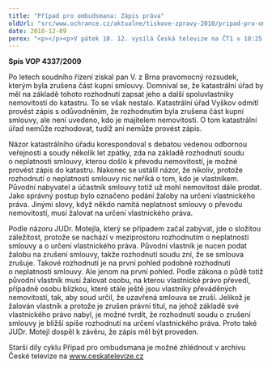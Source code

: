 ```yaml
---
title: "Případ pro ombudsmana: Zápis práva"
oldUrl: "src/www.ochrance.cz/aktualne/tiskove-zpravy-2010/pripad-pro-ombudsmana-zapis-prava"
date: 2010-12-09
perex: "<p></p><p>V pátek 10. 12. vysílá Česká televize na ČT1 v 18:25 patnáctý díl cyklu Případ pro ombudsmana (repríze v pondělí 13. 12. ve 12:25 na ČT2). Díl nazvaný Zápis práva upozorňuje na možnost odlišného právního názoru ve věci vlastnictví v katastru nemovitostí. </p>"
---
```


<!-- imported from the old website -->

<p><strong>Spis VOP 4337/2009</strong></p><p>Po letech soudního řízení získal pan V. z Brna pravomocný rozsudek, kterým byla zrušena část kupní smlouvy. Domníval se, že katastrální úřad by měl na základě tohoto rozhodnutí zapsat jeho a další spoluvlastníky nemovitostí do katastru. To se však nestalo. Katastrální úřad Vyškov odmítl provést zápis s odůvodněním, že rozhodnutím byla zrušena část kupní smlouvy, ale není uvedeno, kdo je majitelem nemovitosti. O tom katastrální úřad nemůže rozhodovat, tudíž ani nemůže provést zápis.</p><p>Názor katastrálního úřadu korespondoval s debatou vedenou odbornou veřejností a soudy několik let zpátky, zda na základě rozhodnutí soudu o neplatnosti smlouvy, kterou došlo k převodu nemovitostí, je možné provést zápis do katastru. Nakonec se ustálil názor, že nikoliv, protože rozhodnutí o neplatnosti smlouvy nic neříká o tom, kdo je vlastníkem. Původní nabyvatel a účastník smlouvy totiž už mohl nemovitost dále prodat. Jako správný postup bylo označeno podání žaloby na určení vlastnického práva. Jinými slovy, když někdo namítá neplatnost smlouvy o převodu nemovitostí, musí žalovat na určení vlastnického práva.</p><p>Podle názoru JUDr. Motejla, který se případem začal zabývat, jde o složitou záležitost, protože se nachází v meziprostoru rozhodnutím o neplatnosti smlouvy a o určení vlastnického práva. Původní vlastník je nucen podat žalobu na zrušení smlouvy, takže rozhodnutí soudu zní, že se smlouva zrušuje. Takové rozhodnutí je na první pohled podobné rozhodnutí o neplatnosti smlouvy. Ale jenom na první pohled. Podle zákona o půdě totiž původní vlastník musí žalovat osobu, na kterou vlastnické právo převedl, případně osobu blízkou, které stále ještě jsou vlastníky převáděných nemovitostí, tak, aby soud určil, že uzavřená smlouva se zruší. Jelikož je žalován vlastník a protože je zrušen právní titul, na jehož základě své vlastnického právo nabyl, je možné tvrdit, že rozhodnutí soudu o zrušení smlouvy je bližší spíše rozhodnutí na určení vlastnického práva. Proto také JUDr. Motejl dospěl k závěru, že zápis měl být proveden. </p><p>Starší díly cyklu Případ pro ombudsmana je možné zhlédnout v archivu České televize na <a title="Otevření do nového okna" href="http://www.ceskatelevize.cz/" target="_blank">www.ceskatelevize.cz</a> <img alt="" src="https://www.ochrance.cz/typo3/ext/od_linkdesc/icons/external.gif" class="od_linkdesc_icon_external" /></p>
